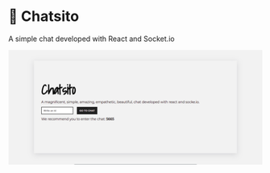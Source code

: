 # 🚀 Chatsito
A simple chat developed with React and Socket.io

![Screenshot of the web application](https://raw.githubusercontent.com/JoseCortezz25/chatsito/master/screeshot.png)